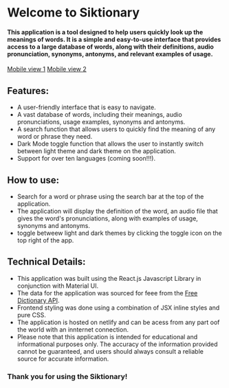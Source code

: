 # Welcome to Siktionary

#### This application is a tool designed to help users quickly look up the meanings of words. It is a simple and easy-to-use interface that provides access to a large database of words, along with their definitions, audio pronunciation, synonyms, antonyms, and relevant examples of usage.

[Mobile view 1](./src/assets/Siktionary1.jpg)
[Mobile view 2](./src/assets/Siktionary3.jpg)

## Features:

- A user-friendly interface that is easy to navigate.
- A vast database of words, including their meanings, audio pronunciations, usage examples, synonyms and antonyms.
- A search function that allows users to quickly find the meaning of any word or phrase they need.
- Dark Mode toggle function that allows the user to instantly switch between light theme and dark theme on the application.
- Support for over ten languages (coming soon!!!).

## How to use:

- Search for a word or phrase using the search bar at the top of the application.
- The application will display the definition of the word, an audio file that gives the word's pronunciations, along with examples of usage, synonyms and antonyms.
- toggle betweew light and dark themes by clicking the toggle icon on the top right of the app.

## Technical Details:

- This application was built using the React.js Javascript Library in conjunction with Material UI.
- The data for the application was sourced for feee from the [Free Dictionary API](https://dictionaryapi.dev/).
- Frontend styling was done using a combination of JSX inline styles and pure CSS.
- The application is hosted on netlify and can be acess from any part oof the world with an innternet connection.
- Please note that this application is intended for educational and informational purposes only. The accuracy of the information provided cannot be guaranteed, and users should always consult a reliable source for accurate information.

### Thank you for using the Siktionary!
